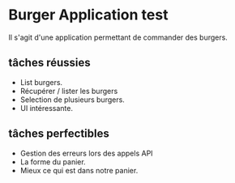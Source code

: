 
# Burger Application test

Il s'agit d'une application permettant de commander des burgers. 

## tâches réussies  

- List burgers.
- Récupérer / lister les burgers 
- Selection de plusieurs burgers.
- UI intéressante.

## tâches perfectibles 

- Gestion des erreurs lors des appels API
- La forme du panier. 
- Mieux ce qui est dans notre panier.

